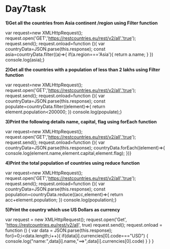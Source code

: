 # Day7task


**1)Get all the countries from Asia continent /region using Filter function**

var request=new XMLHttpRequest();
request.open('GET','https://restcountries.eu/rest/v2/all','true');
request.send();
request.onload=function (){
var countryData=JSON.parse(this.response);
const asia=countryData.filter((a)=>{
if(a.region==='Asia'){
return a.name;
}
})
console.log(asia);}


**2)Get all the countries with a population of less than 2 lakhs using Filter function**

   var request=new XMLHttpRequest();
   request.open('GET','https://restcountries.eu/rest/v2/all','true');
   request.send();
   request.onload=function (){
   var countryData=JSON.parse(this.response);
   const populate=countryData.filter((element)=>{
   return element.population<200000;
   })
   console.log(populate);}


 **3)Print the following details name, capital, flag using forEach function**

var request=new XMLHttpRequest();
request.open('GET','https://restcountries.eu/rest/v2/all','true');
request.send();
request.onload=function (){
var countryData=JSON.parse(this.response);
countryData.forEach((element)=>{
console.log(element.name,element.capital,element.flag);
})}


**4)Print the total population of countries using reduce function**    

   var request=new XMLHttpRequest();
   request.open('GET','https://restcountries.eu/rest/v2/all','true');
   request.send();
   request.onload=function (){
   var countryData=JSON.parse(this.response);
   const population=countryData.reduce((acc,element)=>{
   return acc+element.population;
   })
   console.log(population);}


**5)Print the country which use US Dollars as currency**

var request = new XMLHttpRequest();
request.open('Get', 'https://restcountries.eu/rest/v2/all', true)
request.send();
request.onload = function () {
var data = JSON.parse(this.response);
for(i=0;i<data.length;i++){
if(data[i].currencies[0].code==="USD")
{
console.log("name:",data[i].name,"==>",data[i].currencies[0].code)
}
}
}


    
